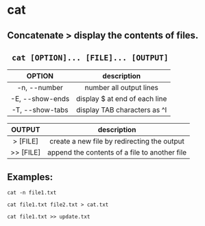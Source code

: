 # cat

**Concatenate** > display the contents of files.
---

` cat [OPTION]... [FILE]... [OUTPUT]`
---

| **OPTION** | description |
|:---:|:---:|
| -n, --number | number all output lines |
| -E, --show-ends | display $ at end of each line |
| -T, --show-tabs | display TAB characters as ^I |

| **OUTPUT** | description |
|:---:|:---:|
| > [FILE] | create a new file by redirecting the output |
| >> [FILE] | append the contents of a file to another file |

## Examples:
` cat -n file1.txt `

` cat file1.txt file2.txt > cat.txt `

` cat file1.txt >> update.txt `